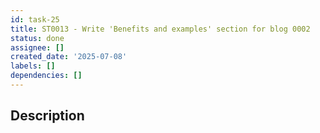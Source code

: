 ```yaml
---
id: task-25
title: ST0013 - Write 'Benefits and examples' section for blog 0002
status: done
assignee: []
created_date: '2025-07-08'
labels: []
dependencies: []
---
```


## Description
